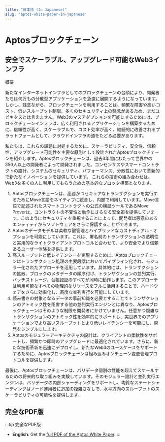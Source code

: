 ```yaml
---
title: "日本語 (In Japanese)"
slug: "aptos-white-paper-in-japanese"
---
```


# Aptosブロックチェーン

## 安全でスケーラブル、アップグレード可能なWeb3インフラ

概要

新たなインターネットインフラとしてのブロックチェーンの台頭により、開発者たちは何万もの分散型アプリケーションを急速に展開するようになっています。しかし、残念ながら、ブロックチェーンを利用することは、頻繁な障害や高いコスト、低いスループット制限、多くのセキュリティ上の懸念があるため、まだユビキタスとは言えません。Web3のマスアダプションを可能にするためには、ブロックチェーンインフラは、広く利用されるアプリケーションを構築するために、信頼性が高く、スケーラブルで、コスト効率が高く、継続的に改善されるプラットフォームとして、クラウドインフラの道をたどる必要があります。

私たちは、これらの課題に対処するために、スケーラビリティ、安全性、信頼性、アップグレード可能性を主要な原則として設計されたAptosブロックチェーンを紹介します。Aptosブロックチェーンは、過去3年間にわたって世界中の350人以上の開発者によって開発されました。コンセンサスやスマートコントラクトの設計、システムのセキュリティ、パフォーマンス、分散性において革新的で新たなイノベーションを提供しています。
これらの技術の組み合わせは、Web3を多くの人に利用してもらうための基本的なブロック構築となります。

1. Aptosブロックチェーンは、高速かつセキュアなトランザクションを実行するためにMove言語をネイティブに統合し、内部で利用しています。Move言語で記述されたスマートコントラクトの公式の検証ツールであるMove Proverは、コントラクトの不変性と動作にさらなる安全策を提供しています。このようにセキュリティを重視することによって、開発者は悪意のあるエンティティからソフトウェアをさらに保護することができます。
1. Aptosのデータモデルは柔軟な鍵管理とハイブリッドなカストディアル・オプションを可能にしています。これは、署名前のトランザクションの透明性と実用的なライトクライアントプロトコルと合わせて、より安全でより信頼あるユーザー体験を提供します。
1. 高スループットと低レイテンシーを実現するために、Aptosブロックチェーンはトランザクション処理の主要段階においてパイプライン化され、モジュラー化されたアプローチを活用しています。具体的には、トランザクションの拡散、ブロックのメタデータの順序付け、トランザクションの並列実行、バッチストレージ、台帳認証のすべてが同時に動作します。このアプローチは利用可能なすべての物理的なリソースをフルに活用することで、ハードウェアをさらに効率化し、高度な並列実行を可能にしています。
1. 読み書きの対象となるデータの事前知識を必要とすることでトランザクションのアトミック性を阻害する他の並列実行エンジンとは異なり、Aptosブロックチェーンはそのような制限を開発者にかけていません。任意かつ複雑なトランザクションのアトミック性を効率的にサポートし、実世界でのアプリケーションでより高いスループットとより低いレイテンシーを可能にし、開発をシンプルにします。
1. Aptosのモジュラーアーキテクチャの設計は、クライアントの柔軟性をサポートし、頻繁かつ即時のアップグレードに最適化されています。さらに、新たな技術革新を迅速にデプロイし、新たなWeb3のユースケースをサポートするために、Aptosブロックチェーンは組み込みオンチェーン変更管理プロトコルを提供します。

最後に、Aptosブロックチェーンは、バリデータ個別の性能を超えてスケールするための将来的な取り組みを実験しています。そのモジュラー設計と並列実行エンジンは、バリデータの内部シャーディングをサポートし、均質なステートシャーディングはノード運用者に追加の複雑さなしで、水平方向のスループットのスケーラビリティの可能性を提供します。

## 完全なPDF版

:::tip 完全なPDF版

- **English**: Get the [full PDF of the Aptos White Paper](/papers/Aptos-Whitepaper.pdf).
  :::

